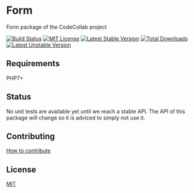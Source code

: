 # Form

Form package of the CodeCollab project

[![Build Status](https://travis-ci.org/CodeCollab/Form.svg?branch=master)](https://travis-ci.org/CodeCollab/Form) [![MIT License](https://img.shields.io/badge/license-MIT-blue.svg)](mit) [![Latest Stable Version](https://poser.pugx.org/codecollab/form/v/stable)](https://packagist.org/packages/codecollab/form) [![Total Downloads](https://poser.pugx.org/codecollab/form/downloads)](https://packagist.org/packages/codecollab/form) [![Latest Unstable Version](https://poser.pugx.org/codecollab/form/v/unstable)](https://packagist.org/packages/codecollab/form)

## Requirements

PHP7+

## Status

No unit tests are available yet until we reach a stable API. The API of this package *will* change so it is adviced to simply not use it.

## Contributing

[How to contribute][contributing]

## License

[MIT][mit]

[contributing]: https://github.com/CodeCollab/Form/blob/master/CONTRIBUTING.md
[mit]: http://spdx.org/licenses/MIT
